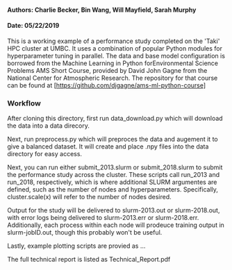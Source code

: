 #### Authors: Charlie Becker, Bin Wang, Will Mayfield, Sarah Murphy
#### Date: 05/22/2019

This is a working example of a performance study completed on the 'Taki' HPC cluster at UMBC. It uses a combination of popular Python modules for hyperparameter tuning in parallel. The data and base model configuration is borrowed from the Machine Learning in Python forEnvironmental Science Problems AMS Short Course, provided by David John Gagne from the National Center for Atmospheric Research.  The repository for that course can be found at [https://github.com/djgagne/ams-ml-python-course]

### Workflow

After cloning this directory, first run data\_download.py which will download the data into a data direcory.

Next, run preprocess.py which will preproces the data and augement it to give a balanced dataset.  It will create and place .npy files into the data directory for easy access.

Next, you can run either submit\_2013.slurm or submit\_2018.slurm to submit the performance study across the cluster.  These scripts call run\_2013 and run\_2018, respectively, which is where additional SLURM argumentes are defined, such as the number of nodes and hyperparameters.  Specifically, cluster.scale(x) will refer to the number of nodes desired.

Output for the study will be delivered to slurm-2013.out or slurm-2018.out, with error logs being delivered to slurm-2013.err or slurm-2018.err. Additionally, each process within each node will prodeuce training output in slurm-jobID.out, though this probably won't be useful.

Lastly, example plotting scripts are provied as ...

The full technical report is listed as Technical\_Report.pdf 
